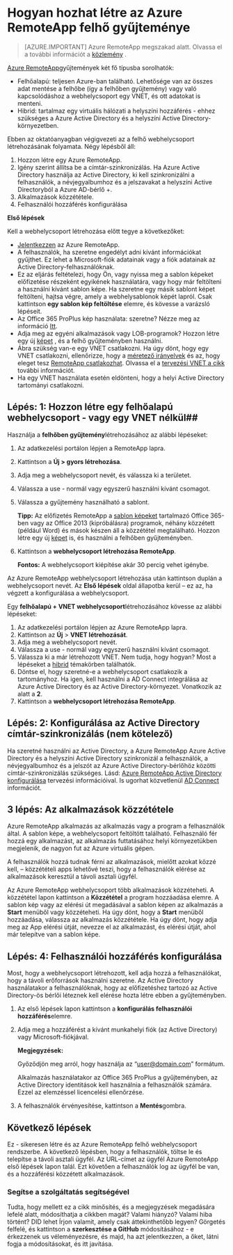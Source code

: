 <properties 
    pageTitle="Hogyan hozhat létre az Azure RemoteApp felhő gyűjteménye |} Microsoft Azure" 
    description="Megtudhatja, hogy miként hozhat létre, amely menti az adatokat az Azure felhőben Azure RemoteApp álló telepítés." 
    services="remoteapp" 
    documentationCenter="" 
    authors="lizap" 
    manager="mbaldwin" 
    editor=""/>

<tags 
    ms.service="remoteapp" 
    ms.workload="compute" 
    ms.tgt_pltfrm="na" 
    ms.devlang="na" 
    ms.topic="article" 
    ms.date="08/15/2016" 
    ms.author="elizapo"/>

# <a name="how-to-create-a-cloud-collection-of-azure-remoteapp"></a>Hogyan hozhat létre az Azure RemoteApp felhő gyűjteménye

> [AZURE.IMPORTANT]
> Azure RemoteApp megszakad alatt. Olvassa el a további információt a [közlemény](https://go.microsoft.com/fwlink/?linkid=821148) .

[Azure RemoteApp](remoteapp-collections.md)gyűjtemények két fő típusba sorolhatók: 

- Felhőalapú: teljesen Azure-ban található. Lehetősége van az összes adat mentése a felhőbe (így a felhőben gyűjtemény) vagy való kapcsolódáshoz a webhelycsoport egy VNET, és ott adatokat is menteni.   
- Hibrid: tartalmaz egy virtuális hálózati a helyszíni hozzáférés - ehhez szükséges a Azure Active Directory és a helyszíni Active Directory-környezetben.

Ebben az oktatóanyagban végigvezeti az a felhő webhelycsoport létrehozásának folyamata. Négy lépésből áll: 

1.  Hozzon létre egy Azure RemoteApp.
2.  Igény szerint állítsa be a címtár-szinkronizálás. Ha Azure Active Directory használja az Active Directory, ki kell szinkronizálni a felhasználók, a névjegyalbumhoz és a jelszavakat a helyszíni Active Directoryból a Azure AD-bérlő +.
5.  Alkalmazások közzététele.
6.  Felhasználói hozzáférés konfigurálása


**Első lépések**

Kell a webhelycsoport létrehozása előtt tegye a következőket:

- [Jelentkezzen](https://azure.microsoft.com/services/remoteapp/) az Azure RemoteApp. 
- A felhasználók, ha szeretne engedélyt adni kívánt információkat gyűjthet. Ez lehet a Microsoft-fiók adatainak vagy a fiók adatainak az Active Directory-felhasználóknak.
- Ez az eljárás feltételezi, hogy Ön, vagy nyissa meg a sablon képeket előfizetése részeként egyikének használatára, vagy hogy már feltölteni a használni kívánt sablon képe. Ha szeretne egy másik sablont képet feltölteni, hajtsa végre, amely a webhelysablonok képét lapról. Csak kattintson **egy sablon kép feltöltése** elemre, és kövesse a varázsló lépéseit. 
- Az Office 365 ProPlus kép használata: szeretne? Nézze meg az információ [Itt](remoteapp-officesubscription.md).
- Adja meg az egyéni alkalmazások vagy LOB-programok? Hozzon létre egy új [képet](remoteapp-imageoptions.md) , és a felhő gyűjteményben használni.
- Ábra szükség van-e egy VNET csatlakozni. Ha úgy dönt, hogy egy VNET csatlakozni, ellenőrizze, hogy a [méretező irányelvek](remoteapp-vnetsizing.md) és az, hogy eleget tesz [RemoteApp csatlakozhat](remoteapp-vnet.md). Olvassa el a [tervezési VNET a cikk ](remoteapp-planvnet.md)további információt.
- Ha egy VNET használata esetén eldönteni, hogy a helyi Active Directory tartományi csatlakozni.

## <a name="step-1-create-a-cloud-collection---with-or-without-a-vnet"></a>Lépés: 1: Hozzon létre egy felhőalapú webhelycsoport - vagy egy VNET nélkül##


Használja a **felhőben gyűjtemény**létrehozásához az alábbi lépéseket:

1. Az adatkezelési portálon lépjen a RemoteApp lapra.
2. Kattintson a **Új > gyors létrehozása**.
3. Adja meg a webhelycsoport nevét, és válassza ki a területet.
4. Válassza a use - normál vagy egyszerű használni kívánt csomagot.
5. Válassza a gyűjtemény használható a sablont. 

    **Tipp:** Az előfizetés RemoteApp a [sablon képeket](remoteapp-images.md) tartalmazó Office 365-ben vagy az Office 2013 (kipróbálásra) programok, néhány közzétett (például Word) és mások készen áll a közzététel megtalálható. Hozzon létre egy új [képet](remoteapp-imageoptions.md) is, és használni a felhőben gyűjteményben.


1. Kattintson a **webhelycsoport létrehozása RemoteApp**.
    
    **Fontos:** A webhelycsoport kiépítése akár 30 percig vehet igénybe.

Az Azure RemoteApp webhelycsoport létrehozása után kattintson duplán a webhelycsoport nevét. Az **Első lépések** oldal állapotba kerül – ez az, ha végzett a konfigurálása a webhelycsoport.

Egy **felhőalapú + VNET webhelycsoport**létrehozásához kövesse az alábbi lépéseket:

1. Az adatkezelési portálon lépjen az Azure RemoteApp lapra.
2. Kattintson az **Új** > **VNET létrehozását**.
3. Adja meg a webhelycsoport nevét.
4. Válassza a use - normál vagy egyszerű használni kívánt csomagot.
5. Válassza ki a már létrehozott VNET. Nem tudja, hogy hogyan? Most a lépéseket a [hibrid](remoteapp-create-hybrid-deployment.md) témakörben találhatók.
6. Döntse el, hogy szeretné-e a webhelycsoport csatlakozik a tartományhoz. Ha igen, kell használni a AD Connect integrálása az Azure Active Directory és az Active Directory-környezet. Vonatkozik az alatt a **2**.
6. Kattintson a **webhelycsoport létrehozása RemoteApp**.


## <a name="step-2-configure-active-directory-directory-synchronization-optional"></a>Lépés: 2: Konfigurálása az Active Directory címtár-szinkronizálás (nem kötelező) ##

Ha szeretné használni az Active Directory, a Azure RemoteApp Azure Active Directory és a helyszíni Active Directory szinkronizál a felhasználók, a névjegyalbumhoz és a jelszót az Azure Active Directory-bérlőhöz közötti címtár-szinkronizálás szükséges. Lásd: [Azure RemoteApp Active Directory konfigurálása](remoteapp-ad.md) tervezési információival. Is ugorhat közvetlenül [AD Connect](https://blogs.technet.microsoft.com/enterprisemobility/2014/08/04/connecting-ad-and-azure-ad-only-4-clicks-with-azure-ad-connect/) információt.

## <a name="step-3-publish-apps"></a>3 lépés: Az alkalmazások közzététele ##

Azure RemoteApp alkalmazás az alkalmazás vagy a program a felhasználók által. A sablon képe, a webhelycsoport feltöltött található. Felhasználó fér hozzá egy alkalmazást, az alkalmazás futtatásához helyi környezetükben megjelenik, de nagyon fut az Azure virtuális gépen. 

A felhasználók hozzá tudnak férni az alkalmazások, mielőtt azokat közzé kell, – közzétételi apps lehetővé teszi, hogy a felhasználók elérése az alkalmazások keresztül a távoli asztali ügyfél.
 
Az Azure RemoteApp webhelycsoport több alkalmazások közzéteheti. A közzététel lapon kattintson a **Közzététel** a program hozzáadása elemre. A sablon kép vagy az elérési út megadásával a sablon képen az alkalmazás a **Start** menüből vagy közzéteheti. Ha úgy dönt, hogy a **Start** menüből hozzáadása, válassza az alkalmazás közzététele. Ha úgy dönt, hogy adja meg az App elérési útját, nevezze el az alkalmazást, és elérési útját, ahol már telepítve van a sablon képe.

## <a name="step-4-configure-user-access"></a>Lépés: 4: Felhasználói hozzáférés konfigurálása ##

Most, hogy a webhelycsoport létrehozott, kell adja hozzá a felhasználókat, hogy a távoli erőforrások használni szeretne. Az Active Directory használatakor a felhasználóknak, hogy az előfizetéshez tartozó az Active Directory-ös bérlői léteznek kell elérése hozta létre ebben a gyűjteményben.

1.  Az első lépések lapon kattintson a **konfigurálás felhasználói hozzáférés**elemre. 
2.  Adja meg a hozzáférést a kívánt munkahelyi fiók (az Active Directory) vagy Microsoft-fiókjával.

    **Megjegyzések:** 

    Győződjön meg arról, hogy használja az “user@domain.com” formátum.

    Alkalmazás használatakor az Office 365 ProPlus a gyűjteményben, az Active Directory identitások kell használnia a felhasználók számára. Ezzel az elemzéssel licencelési ellenőrzése. 

3.  A felhasználók érvényesítése, kattintson a **Mentés**gombra.


## <a name="next-steps"></a>Következő lépések ##

Ez - sikeresen létre és az Azure RemoteApp felhő webhelycsoport rendszerbe. A következő lépésben, hogy a felhasználók, töltse le és telepítse a távoli asztali ügyfél. Az URL-címet az ügyfél Azure RemoteApp első lépések lapon talál. Ezt követően a felhasználók log az ügyfél be van, és a hozzáférési közzétett alkalmazások.

### <a name="help-us-help-you"></a>Segítse a szolgáltatás segítségével 
Tudta, hogy mellett ez a cikk minősítés, és a megjegyzések megadására lefelé alatt, módosíthatja a cikkben magát? Valami hiányzó? Valami hiba történt? DID lehet Írjon valamit, amely csak áttekinthetőbb legyen? Görgetés felfelé, és kattintson a **szerkesztése a GitHub** módosításához - e érkezzenek us véleményezésre, és majd, ha azt jelentkezzen, a őket, látni fogja a módosításokat, és itt javítása.